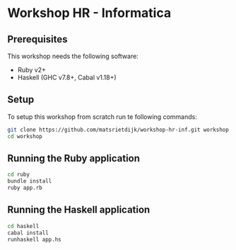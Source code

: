 # Workshop HR - Informatica

## Prerequisites

This workshop needs the following software:

* Ruby v2+
* Haskell (GHC v7.8+, Cabal v1.18+)

## Setup

To setup this workshop from scratch run te following commands:

```bash
git clone https://github.com/matsrietdijk/workshop-hr-inf.git workshop
cd workshop
```

## Running the Ruby application

```bash
cd ruby
bundle install
ruby app.rb
```

## Running the Haskell application

```bash
cd haskell
cabal install
runhaskell app.hs
```
